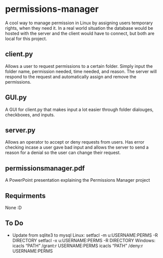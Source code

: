 # permissions-manager
A cool way to manage permission in Linux by assigning users temporary rights, when they need it. In a real world situation the database would be hosted with the server and the client would have to connect, but both are local for this project.

## client.py
Allows a user to request permissions to a certain folder. Simply input the folder name, permission needed, time needed, and reason. The server will respond to the request and automatically assign and remove the permissions.

## GUI.py
A GUI for client.py that makes input a lot easier through folder dialouges, checkboxes, and inputs. 

## server.py
Allows an operator to accept or deny requests from users. Has error checking incase a user gave bad input and allows the server to send a reason for a denial so the user can change their request.

## permissionsmanager.pdf
A PowerPoint presentation explaining the Permissions Manager project 

## Requirments
None :D

## To Do
* Update from sqlite3 to mysql
Linux:
setfacl -m u:USERNAME:PERMS -R DIRECTORY
setfacl -x u:USERNAME:PERMS -R DIRECTORY
Windows:
icacls “PATH” /grant:r USERNAME:PERMS
icacls “PATH” /deny:r USERNAME:PERMS  

